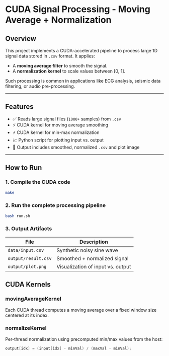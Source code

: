 # CUDA Signal Processing - Moving Average + Normalization

## Overview

This project implements a CUDA-accelerated pipeline to process large 1D signal data stored in `.csv` format. It applies:
- A **moving average filter** to smooth the signal.
- A **normalization kernel** to scale values between [0, 1].

Such processing is common in applications like ECG analysis, seismic data filtering, or audio pre-processing.

---

## Features

- ✅ Reads large signal files (`1000+` samples) from `.csv`
- ⚡ CUDA kernel for moving average smoothing
- ⚡ CUDA kernel for min-max normalization
- 📈 Python script for plotting input vs. output
- 🧪 Output includes smoothed, normalized `.csv` and plot image

---

## How to Run

### 1. Compile the CUDA code
```bash
make
```

### 2. Run the complete processing pipeline
```bash
bash run.sh
```
### 3. Output Artifacts
| File                 | Description                                  |
| -------------------- | -------------------------------------------- |
| `data/input.csv`     | Synthetic noisy sine wave                    |
| `output/result.csv`  | Smoothed + normalized signal                 |
| `output/plot.png`    | Visualization of input vs. output            |


## CUDA Kernels
### movingAverageKernel
Each CUDA thread computes a moving average over a fixed window size centered at its index.

### normalizeKernel
Per-thread normalization using precomputed min/max values from the host:

```cpp
output[idx] = (input[idx] - minVal) / (maxVal - minVal);
